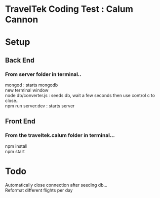 # TravelTek Coding Test : Calum Cannon

# Setup

## Back End
### From server folder in terminal.. <br/>
mongod : starts mongodb <br/>
new terminal window <br/>
node db/converter.js : seeds db, wait a few seconds then use control c to close.. <br/>
npm run server:dev : starts server <br/>

## Front End
### From the traveltek.calum folder in terminal... <br/>
npm install <br/>
npm start <br/>

# Todo
Automatically close connection after seeding db... <br/>
Reformat different flights per day 
